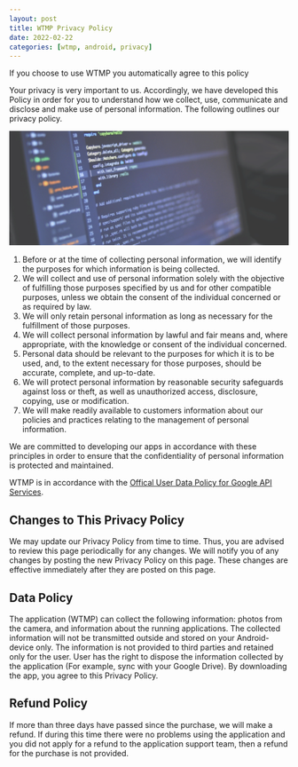 ```yaml
---
layout: post
title: WTMP Privacy Policy
date: 2022-02-22
categories: [wtmp, android, privacy]
---
```


If you choose to use WTMP you automatically agree to this policy

Your privacy is very important to us. Accordingly, we have developed this Policy in order for you to understand how we collect, use, communicate and disclose and make use of personal information. The following outlines our privacy policy.

![photo by luis gomes from pexels](https://raw.githubusercontent.com/mdnghtdv/mdnghtdv.github.io/main/assets/images/privacypolicy.png)

1. Before or at the time of collecting personal information, we will identify the purposes for which information is being collected.
2. We will collect and use of personal information solely with the objective of fulfilling those purposes specified by us and for other compatible purposes, unless we obtain the consent of the individual concerned or as required by law.
3. We will only retain personal information as long as necessary for the fulfillment of those purposes.
4. We will collect personal information by lawful and fair means and, where appropriate, with the knowledge or consent of the individual concerned.
5. Personal data should be relevant to the purposes for which it is to be used, and, to the extent necessary for those purposes, should be accurate, complete, and up-to-date.
6. We will protect personal information by reasonable security safeguards against loss or theft, as well as unauthorized access, disclosure, copying, use or modification.
7. We will make readily available to customers information about our policies and practices relating to the management of personal information.

We are committed to developing our apps in accordance with these principles in order to ensure that the confidentiality of personal information is protected and maintained.

WTMP is in accordance with the [Offical User Data Policy for Google API Services](https://developers.google.com/terms/api-services-user-data-policy).

## Changes to This Privacy Policy
We may update our Privacy Policy from time to time. Thus, you are advised to review this page periodically for any changes. We will notify you of any changes by posting the new Privacy Policy on this page. These changes are effective immediately after they are posted on this page.

## Data Policy
The application (WTMP) can collect the following information: photos from the camera, and information about the running applications. The collected information will not be transmitted outside and stored on your Android-device only. The information is not provided to third parties and retained only for the user. User has the right to dispose the information collected by the application (For example, sync with your Google Drive). By downloading the app, you agree to this Privacy Policy.

## Refund Policy
If more than three days have passed since the purchase, we will make a refund. If during this time there were no problems using the application and you did not apply for a refund to the application support team, then a refund for the purchase is not provided.
